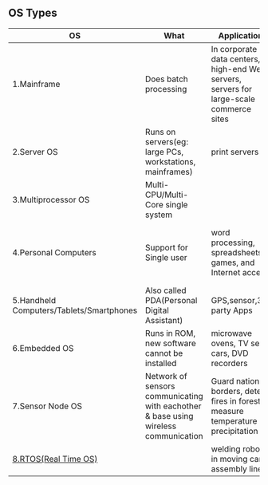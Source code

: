 ## OS Types

|OS|What|Application|Examples|
|---|---|---|---|
|1.Mainframe|Does batch processing|In corporate data centers, high-end Web servers, servers	for large-scale commerce sites|IBM OS/390|
|2.Server OS|Runs on servers(eg: large PCs, workstations, mainframes)|print servers|Solaris, FreeBSD, Linux and Windows Server|
|3.Multiprocessor OS|Multi-CPU/Multi-Core single system||Windows and Linux|
|4.Personal Computers|Support for Single user|word processing, spreadsheets, games, and Internet access|Linux, FreeBSD, Windows-10, Apple’s OS X|
|5.Handheld Computers/Tablets/Smartphones|Also called PDA(Personal Digital Assistant)|GPS,sensor,3rd party Apps|Andriod phones|
|6.Embedded OS|Runs in ROM, new software cannot be installed|microwave ovens, TV sets, cars, DVD recorders|Embedded Linux, QNX, VxWorks|
|7.Sensor Node OS|Network of sensors communicating with eachother & base using wireless communication|Guard national borders, detect fires in forests, measure temperature & precipitation|TinyOS|
|[8.RTOS(Real Time OS)](..)||welding robot in moving car assembly line|eCos|
